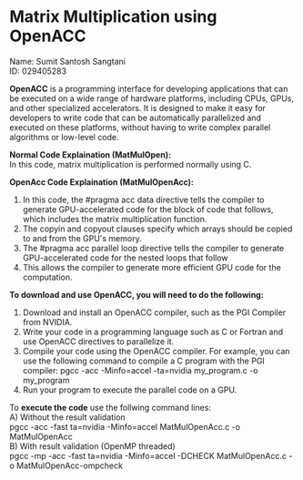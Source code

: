 # Matrix Multiplication using OpenACC
Name: Sumit Santosh Sangtani\
ID: 029405283

**OpenACC** is a programming interface for developing applications that can be executed on a wide range of hardware platforms, including CPUs, GPUs, and other specialized accelerators. It is designed to make it easy for developers to write code that can be automatically parallelized and executed on these platforms, without having to write complex parallel algorithms or low-level code.

**Normal Code Explaination (MatMulOpen):**\
In this code, matrix multiplication is performed normally using C.

**OpenAcc Code Explaination (MatMulOpenAcc):**
1) In this code, the #pragma acc data directive tells the compiler to generate GPU-accelerated code for the block of code that follows, which includes the matrix multiplication function.
2) The copyin and copyout clauses specify which arrays should be copied to and from the GPU's memory.
3) The #pragma acc parallel loop directive tells the compiler to generate GPU-accelerated code for the nested loops that follow
4) This allows the compiler to generate more efficient GPU code for the computation.

**To download and use OpenACC, you will need to do the following:**
1) Download and install an OpenACC compiler, such as the PGI Compiler from NVIDIA.
2) Write your code in a programming language such as C or Fortran and use OpenACC directives to parallelize it.
3) Compile your code using the OpenACC compiler. For example, you can use the following command to compile a C program with the PGI compiler:
pgcc -acc -Minfo=accel -ta=nvidia my_program.c -o my_program
4) Run your program to execute the parallel code on a GPU.

To **execute the code** use the follwing command lines:\
A) Without the result validation\
	pgcc -acc -fast ta=nvidia -Minfo=accel MatMulOpenAcc.c -o MatMulOpenAcc\
B) With result validation (OpenMP threaded)\
	pgcc -mp -acc -fast ta=nvidia -Minfo=accel -DCHECK  MatMulOpenAcc.c -o MatMulOpenAcc-ompcheck
